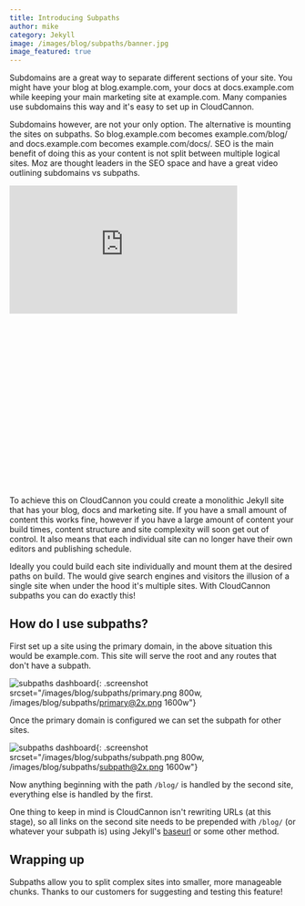 ```yaml
---
title: Introducing Subpaths
author: mike
category: Jekyll
image: /images/blog/subpaths/banner.jpg
image_featured: true
---
```


Subdomains are a great way to separate different sections of your site. You might
have your blog at blog.example.com, your docs at docs.example.com while keeping
your main marketing site at example.com. Many companies use subdomains this way
and it's easy to set up in CloudCannon.

Subdomains however, are not your only option. The alternative is mounting
the sites on subpaths. So blog.example.com becomes example.com/blog/ and
docs.example.com becomes example.com/docs/. SEO is the main benefit of doing this
as your content is not split between multiple logical sites. Moz are thought leaders
in the SEO space and have a great video outlining subdomains vs subpaths.

<div class="video-embed" style="padding-bottom:60.5%;"><iframe allowtransparency="true" title="Wistia video player" allowFullscreen frameborder="0" scrolling="no" class="wistia_embed" name="wistia_embed" src="https://fast.wistia.net/embed/iframe/6erzjiily8" width="400" height="225"></iframe></div>

To achieve this on CloudCannon you could create a monolithic Jekyll site that has
your blog, docs and marketing site. If you have a small amount of content this
 works fine, however if you have a large amount of content your build times,
 content structure and site complexity will soon get out of control. It also
means that each individual site can no longer have their own editors and publishing schedule.

Ideally you could build each site individually and mount them at the desired paths
on build. The would give search engines and visitors the illusion of a single site when
under the hood it's multiple sites. With CloudCannon subpaths you can do exactly this!

## How do I use subpaths?

First set up a site using the primary domain, in the above situation this would
be example.com. This site will serve the root and any routes that don't have a subpath.

![subpaths dashboard](/images/blog/subpaths/primary@2x.png){: .screenshot srcset="/images/blog/subpaths/primary.png 800w, /images/blog/subpaths/primary@2x.png 1600w"}

Once the primary domain is configured we can set the subpath for other sites.

![subpaths dashboard](/images/blog/subpaths/subpath@2x.png){: .screenshot srcset="/images/blog/subpaths/subpath.png 800w, /images/blog/subpaths/subpath@2x.png 1600w"}

Now anything beginning with the path `/blog/` is handled by the second site, everything
else is handled by the first.

One thing to keep in mind is CloudCannon isn't rewriting URLs (at this stage), so
all links on the second site needs to be prepended with `/blog/` (or whatever your subpath is) using Jekyll's
[baseurl](https://jekyllrb.com/docs/configuration/options/#serve-command-options) or some other method.

## Wrapping up

Subpaths allow you to split complex sites into smaller, more manageable chunks.
Thanks to our customers for suggesting and testing this feature!
